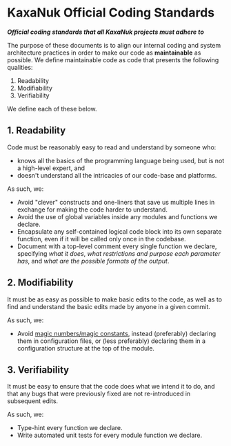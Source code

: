 KaxaNuk Official Coding Standards
=================================

***Official coding standards that all KaxaNuk projects must adhere to***

The purpose of these documents is to align our internal coding and system architecture practices in order to make our code as **maintainable** as possible. We define maintainable code as code that presents the following qualities:

1. Readability
2. Modifiability
3. Verifiability

We define each of these below.

## 1. Readability

Code must be reasonably easy to read and understand by someone who:

* knows all the basics of the programming language being used, but is not a high-level expert, and
* doesn't understand all the intricacies of our code-base and platforms.

As such, we:

* Avoid "clever" constructs and one-liners that save us multiple lines in exchange for making the code harder to understand.
* Avoid the use of global variables inside any modules and functions we declare.
* Encapsulate any self-contained logical code block into its own separate function, even if it will be called only once in the codebase.
* Document with a top-level comment every single function we declare, specifying _what it does_, _what restrictions and purpose each parameter has_, and _what are the possible formats of the output_.


## 2. Modifiability

It must be as easy as possible to make basic edits to the code, as well as to find and understand the basic edits made by anyone in a given commit.

As such, we:

* Avoid [magic numbers/magic constants](https://en.wikipedia.org/wiki/Magic_number_(programming)), instead (preferably) declaring them in configuration files, or (less preferably) declaring them in a configuration structure at the top of the module.


## 3. Verifiability

It must be easy to ensure that the code does what we intend it to do, and that any bugs that were previously fixed are not re-introduced in subsequent edits.

As such, we:

* Type-hint every function we declare.
* Write automated unit tests for every module function we declare. 